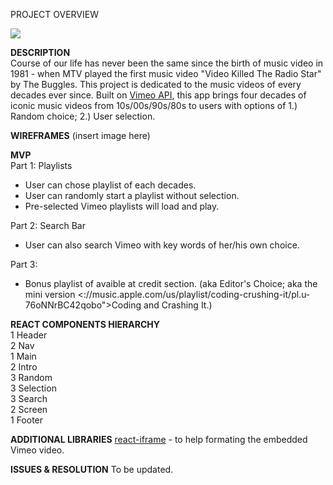 PROJECT OVERVIEW 


![](https://media.giphy.com/media/8fRy4tyMSAZEs/giphy.gif)


**DESCRIPTION**
      <br />
      Course of our life has never been the same since the birth of music video in 1981 - when MTV played the first music video "Video Killed The Radio Star" by The Buggles. This project is dedicated to the music videos of every decades ever since.
      Built on <a href="//developer.vimeo.com/">Vimeo API</a>, this app brings four decades of iconic music videos from 10s/00s/90s/80s to users with options of 1.) Random choice; 2.) User selection. 


      
      
**WIREFRAMES**
  (insert image here)

**MVP**
<br />
Part 1: Playlists
  - User can chose playlist of each decades.
  - User can randomly start a playlist without selection.
  - Pre-selected Vimeo playlists will load and play.
  
Part 2: Search Bar
  - User can also search Vimeo with key words of her/his own choice.
 
Part 3: 
  - Bonus playlist of avaible at credit section. 
    (aka Editor's Choice; aka the mini version <://music.apple.com/us/playlist/coding-crushing-it/pl.u-76oNNrBC42qobo">Coding and Crashing It</a>.)
  
      

**REACT COMPONENTS HIERARCHY**
  <br />1 Header <br />
        2 Nav<br />
  1 Main<br />
        2 Intro<br />
              3 Random<br />
              3 Selection<br />
              3 Search<br />
        2 Screen<br />
  1 Footer<br />
  

**ADDITIONAL LIBRARIES**
<a href="//github.com/svenanders/react-iframe">react-iframe</a> - to help formating the embedded Vimeo video. 

**ISSUES & RESOLUTION**
To be updated.
